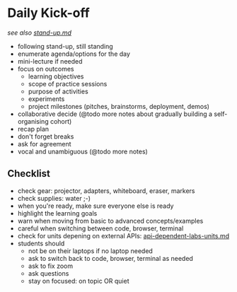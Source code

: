 # Daily Kick-off

*see also [stand-up.md](./stand-up.md)*

- following stand-up, still standing
- enumerate agenda/options for the day
- mini-lecture if needed
- focus on outcomes
  - learning objectives
  - scope of practice sessions
  - purpose of activities
  - experiments
  - project milestones (pitches, brainstorms, deployment, demos)
- collaborative decide (@todo more notes about gradually building a self-organising cohort)
- recap plan
- don't forget breaks
- ask for agreement
- vocal and unambiguous (@todo more notes)

## Checklist

- check gear: projector, adapters, whiteboard, eraser, markers
- check supplies: water ;-)
- when you're ready, make sure everyone else is ready
- highlight the learning goals
- warn when moving from basic to advanced concepts/examples
- careful when switching between code, browser, terminal
- check for units depening on external APIs: [api-dependent-labs-units.md](./api-dependent-labs-units.md)
- students should
  - not be on their laptops if no laptop needed
  - ask to switch back to code, browser, terminal as needed
  - ask to fix zoom
  - ask questions
  - stay on focused: on topic OR quiet
